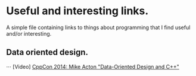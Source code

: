 Useful and interesting links.
=============================

A simple file containing links to things about programming that I find useful and/or interesting.


Data oriented design.
---------------------

⋅⋅⋅ [Video] [CppCon 2014: Mike Acton "Data-Oriented Design and C++"](https://www.youtube.com/watch?v=rX0ItVEVjHc)